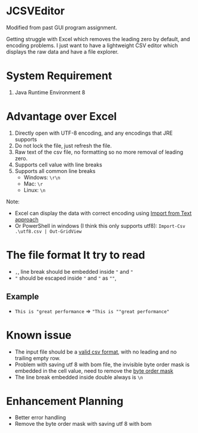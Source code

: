 # JCSVEditor
Modified from past GUI program assignment.

Getting struggle with Excel which removes the leading zero by default, and encoding problems.
I just want to have a lightweight CSV editor which displays the raw data and have a file explorer.

# System Requirement
1. Java Runtime Environment 8

# Advantage over Excel
1. Directly open with UTF-8 encoding, and any encodings that JRE supports
2. Do not lock the file, just refresh the file.
3. Raw text of the csv file, no formatting so no more removal of leading zero.
4. Supports cell value with line breaks
5. Supports all common line breaks
    - Windows: `\r\n`
    - Mac: `\r`
    - Linux: `\n`

Note:

- Excel can display the data with correct encoding using [Import from Text approach](https://superuser.com/questions/280603/how-to-set-character-encoding-when-opening-excel)
- Or PowerShell in windows (I think this only supports utf8): `Import-Csv .\utf8.csv | Out-GridView`

# The file format It try to read
- `,`, line break should be embedded inside `"` and `"`
- `"` should be escaped inside `"` and `"` as `""`, 

## Example
- `This is "great performance` 
    => `"This is ""great performance"`

# Known issue
- The input file should be a [valid csv format](https://tools.ietf.org/html/rfc4180), with no leading and no trailing empty row.
- Problem with saving utf 8 with bom file, the invisible byte order mask is embedded in the cell value, need to remove the [byte order mask](https://en.wikipedia.org/wiki/Byte_order_mark)
- The line break embedded inside double always is `\n`

# Enhancement Planning
- Better error handling
- Remove the byte order mask with saving utf 8 with bom
